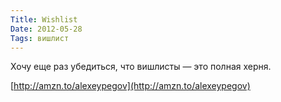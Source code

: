 ```yaml
---
Title: Wishlist
Date: 2012-05-28
Tags: вишлист
---
```


Хочу еще раз убедиться, что вишлисты — это полная херня.

[http://amzn.to/alexeypegov](http://amzn.to/alexeypegov)